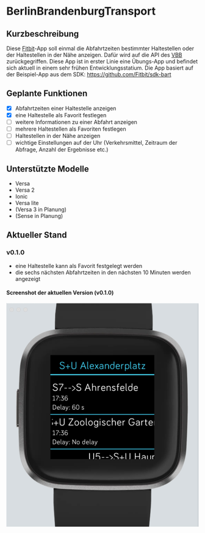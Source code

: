 # BerlinBrandenburgTransport
## Kurzbeschreibung
Diese [Fitbit](https://www.fitbit.com)-App soll einmal die Abfahrtzeiten bestimmter Haltestellen oder der Haltestellen in der Nähe anzeigen.
Dafür wird auf die API des [VBB](https://www.vbb.de) zurückgegriffen.
Diese App ist in erster Linie eine Übungs-App und befindet sich aktuell in einem sehr frühen Entwicklungsstatium.
Die App basiert auf der Beispiel-App aus dem SDK: https://github.com/Fitbit/sdk-bart

## Geplante Funktionen
- [x] Abfahrtzeiten einer Haltestelle anzeigen
- [x] eine Haltestelle als Favorit festlegen
- [ ] weitere Informationen zu einer Abfahrt anzeigen
- [ ] mehrere Haltestellen als Favoriten festlegen
- [ ] Haltestellen in der Nähe anzeigen
- [ ] wichtige Einstellungen auf der Uhr (Verkehrsmittel, Zeitraum der Abfrage, Anzahl der Ergebnisse etc.)

## Unterstützte Modelle
- Versa
- Versa 2
- Ionic
- Versa lite
- (Versa 3 in Planung)
- (Sense in Planung)

## Aktueller Stand
### v0.1.0
- eine Haltestelle kann als Favorit festgelegt werden
- die sechs nächsten Abfahrtzeiten in den nächsten 10 Minuten werden angezeigt

#### Screenshot der aktuellen Version (v0.1.0)
![Screenshot v0.1.0](Screenshots/BBT_0.1.0.png)
